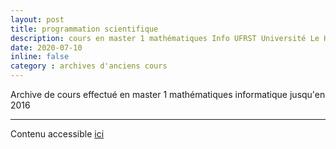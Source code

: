```yaml
---
layout: post
title: programmation scientifique
description: cours en master 1 mathématiques Info UFRST Université Le Havre Normandie (-> 2016)
date: 2020-07-10
inline: false
category : archives d'anciens cours
---
```


Archive de cours effectué en master 1 mathématiques informatique jusqu'en 2016

***

Contenu accessible [ici](https://litis.univ-lehavre.fr/~bertelle/progsci/)
